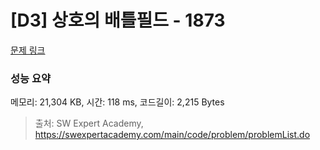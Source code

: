 # [D3] 상호의 배틀필드 - 1873 

[문제 링크](https://swexpertacademy.com/main/code/problem/problemDetail.do?contestProbId=AV5LyE7KD2ADFAXc) 

### 성능 요약

메모리: 21,304 KB, 시간: 118 ms, 코드길이: 2,215 Bytes



> 출처: SW Expert Academy, https://swexpertacademy.com/main/code/problem/problemList.do
